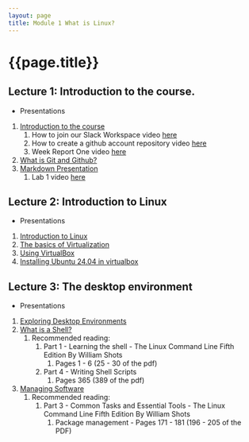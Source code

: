 ```yaml
---
layout: page
title: Module 1 What is Linux?
---
```


# {{page.title}}
## Lecture 1: Introduction to the course. 
* Presentations
1. [Introduction to the course](https://rapurl.live/0xh)
   1. How to join our Slack Workspace video [here](https://youtu.be/So9CN82ZwaY)
   2. How to create a github account repository video [here](https://youtu.be/uraJCa5V-Ao)
   3. Week Report One video [here](https://youtu.be/kBsY-uoEuBU)
2. [What is Git and Github?](https://www.youtube.com/watch?v=wpISo9TNjfU)
3. [Markdown Presentation](https://rapurl.live/zjs)
   1. Lab 1 video [here](https://youtu.be/PtJMXxi1je8)

## Lecture 2: Introduction to Linux
* Presentations
1. [Introduction to Linux](https://rapurl.live/dbx)
2. [The basics of Virtualization](https://rapurl.live/bt7)
3. [Using VirtualBox](http://bit.ly/3hk03nI)
4. [Installing Ubuntu 24.04 in virtualbox](https://rapurl.live/vjw)

## Lecture 3: The desktop environment 
* Presentations
1. [Exploring Desktop Environments](https://bit.ly/3u1QcsC)
2. [What is a Shell?](https://bit.ly/3jS8fNa)
   1. Recommended reading: 
      1. Part 1 - Learning the shell - The Linux Command Line Fifth Edition By William Shots
         1. Pages 1 - 6 (25 - 30 of the pdf)
      2. Part 4 - Writing Shell Scripts
         1. Pages 365 (389 of the pdf)
3. [Managing Software](https://rapurl.live/nft)
   1. Recommended reading:
      1. Part 3 - Common Tasks and Essential Tools - The Linux Command Line Fifth Edition By William Shots
         1. Package management - Pages 171 - 181 (196 - 205 of the PDF)

